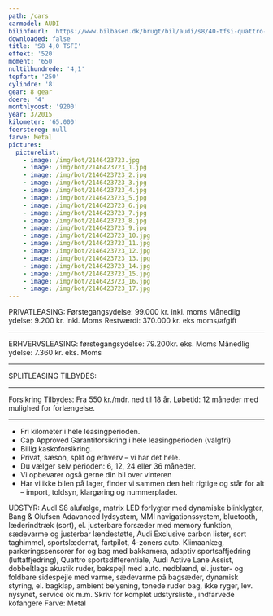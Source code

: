 ```yaml
---
path: /cars
carmodel: AUDI
bilinfourl: 'https://www.bilbasen.dk/brugt/bil/audi/s8/40-tfsi-quattro-tiptr-4d/3751117'
downloaded: false
title: 'S8 4,0 TSFI'
effekt: '520'
moment: '650'
nultilhundrede: '4,1'
topfart: '250'
cylindre: '8'
gear: 8 gear
doere: '4'
monthlycost: '9200'
year: 3/2015
kilometer: '65.000'
foerstereg: null
farve: Metal
pictures:
  picturelist:
    - image: /img/bot/2146423723.jpg
    - image: /img/bot/2146423723_1.jpg
    - image: /img/bot/2146423723_2.jpg
    - image: /img/bot/2146423723_3.jpg
    - image: /img/bot/2146423723_4.jpg
    - image: /img/bot/2146423723_5.jpg
    - image: /img/bot/2146423723_6.jpg
    - image: /img/bot/2146423723_7.jpg
    - image: /img/bot/2146423723_8.jpg
    - image: /img/bot/2146423723_9.jpg
    - image: /img/bot/2146423723_10.jpg
    - image: /img/bot/2146423723_11.jpg
    - image: /img/bot/2146423723_12.jpg
    - image: /img/bot/2146423723_13.jpg
    - image: /img/bot/2146423723_14.jpg
    - image: /img/bot/2146423723_15.jpg
    - image: /img/bot/2146423723_16.jpg
    - image: /img/bot/2146423723_17.jpg
---
```

PRIVATLEASING:
Førstegangsydelse: 99.000 kr. inkl. moms
Månedlig ydelse: 9.200 kr. inkl. Moms
Restværdi: 370.000 kr. eks moms/afgift
_________________________________________

ERHVERVSLEASING:
førstegangsydelse: 79.200kr. eks. Moms 
Månedlig ydelse: 7.360 kr. eks. Moms
_________________________________________

SPLITLEASING TILBYDES:
_________________________________________

Forsikring Tilbydes:
Fra 550 kr./mdr. ned til 18 år. 
Løbetid: 12 måneder med mulighed for forlængelse.
_________________________________________

* Fri kilometer i hele leasingperioden.
* Cap Approved Garantiforsikring i hele leasingperioden (valgfri)
* Billig kaskoforsikring.
* Privat, sæson, split og erhverv – vi har det hele.
* Du vælger selv perioden: 6, 12, 24 eller 36 måneder.
* Vi opbevarer også gerne din bil over vinteren
* Har vi ikke bilen på lager, finder vi sammen den helt rigtige og står for alt – import, toldsyn, klargøring og nummerplader. 


UDSTYR: AudI S8 alufælge, matrix LED forlygter med dynamiske blinklygter, Bang & Olufsen Adavanced lydsystem, MMI navigationssystem, bluetooth, læderindtræk (sort), el. justerbare forsæder med memory funktion, sædevarme og justerbar lændestøtte, Audi Exclusive carbon lister, sort taghimmel, sportslæderrat, fartpilot, 4-zoners auto. Klimaanlæg, parkeringssensorer for og bag med bakkamera, adaptiv sportsaffjedring (luftaffjedring), Quattro sportsdifferentiale, Audi Active Lane Assist, dobbeltlags akustik ruder, bakspejl med auto. nedblænd, el. juster- og foldbare sidespejle med varme, sædevarme på bagsæder, dynamisk styring, el. bagklap, ambient belysning, tonede ruder bag, ikke ryger, lev. nysynet, service ok m.m. Skriv for komplet udstyrsliste., indfarvede kofangere
Farve: Metal
